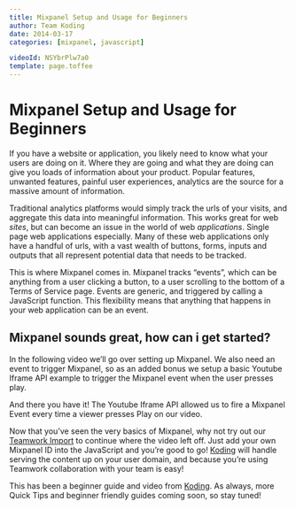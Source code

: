 ```yaml
---
title: Mixpanel Setup and Usage for Beginners
author: Team Koding
date: 2014-03-17
categories: [mixpanel, javascript]

videoId: NSYbrPlw7a0
template: page.toffee
---
```


# Mixpanel Setup and Usage for Beginners

If you have a website or application, you likely need to know what your users are doing on it. Where they are going and what they are doing can give you loads of information about your product. Popular features, unwanted features, painful user experiences, analytics are the source for a massive amount of information.

Traditional analytics platforms would simply track the urls of your visits, and aggregate this data into meaningful information. This works great for web _sites_, but can become an issue in the world of web _applications_. Single page web applications especially. Many of these web applications only have a handful of urls, with a vast wealth of buttons, forms, inputs and outputs that all represent potential data that needs to be tracked.

This is where Mixpanel comes in. Mixpanel tracks “events”, which can be anything from a user clicking a button, to a user scrolling to the bottom of a Terms of Service page. Events are generic, and triggered by calling a JavaScript function. This flexibility means that anything that happens in your web application can be an event.

## Mixpanel sounds great, how can i get started?

In the following video we’ll go over setting up Mixpanel. We also need an event to trigger Mixpanel, so as an added bonus we setup a basic Youtube Iframe API example to trigger the Mixpanel event when the user presses play.

And there you have it! The Youtube Iframe API allowed us to fire a Mixpanel Event every time a viewer presses Play on our video.

Now that you’ve seen the very basics of Mixpanel, why not try out our [Teamwork Import](https://koding.com/Develop/Teamwork?import=http://goo.gl/ffqpMI) to continue where the video left off. Just add your own Mixpanel ID into the JavaScript and you’re good to go! [Koding](https://koding.com) will handle serving the content up on your user domain, and because you’re using Teamwork collaboration with your team is easy!

This has been a beginner guide and video from [Koding](https://koding.com). As always, more Quick Tips and beginner friendly guides coming soon, so stay tuned!
